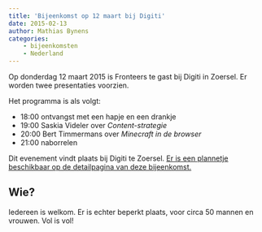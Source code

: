 ```yaml
---
title: 'Bijeenkomst op 12 maart bij Digiti'
date: 2015-02-13
author: Mathias Bynens
categories:
    - bijeenkomsten
    - Nederland
---
```


Op donderdag 12 maart 2015 is Fronteers te gast bij Digiti in Zoersel. Er worden twee presentaties voorzien.

Het programma is als volgt:

-   18:00 ontvangst met een hapje en een drankje
-   19:00 Saskia Videler over _Content-strategie_
-   20:00 Bert Timmermans over _Minecraft in de browser_
-   21:00 naborrelen

Dit evenement vindt plaats bij Digiti te Zoersel. [Er is een plannetje beschikbaar op de detailpagina van deze bijeenkomst.](/bijeenkomsten/2015/digiti)

## Wie?

Iedereen is welkom. Er is echter beperkt plaats, voor circa 50 mannen en vrouwen.  Vol is vol!
